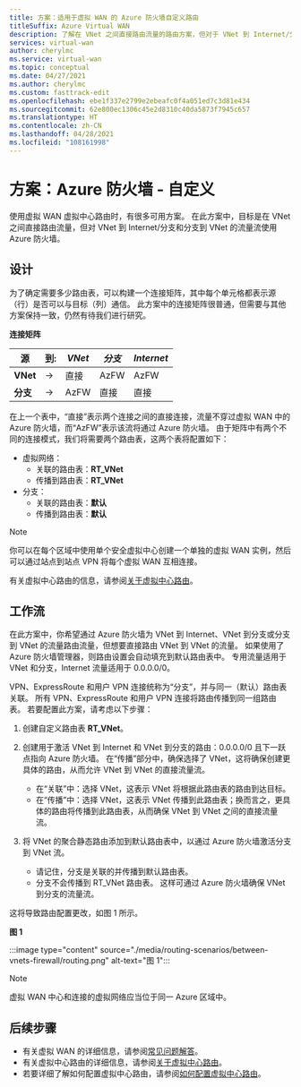 ```yaml
---
title: 方案：适用于虚拟 WAN 的 Azure 防火墙自定义路由
titleSuffix: Azure Virtual WAN
description: 了解在 VNet 之间直接路由流量的路由方案，但对于 VNet 到 Internet/分支和分支到 VNet 的流量流，请使用 Azure 防火墙。
services: virtual-wan
author: cherylmc
ms.service: virtual-wan
ms.topic: conceptual
ms.date: 04/27/2021
ms.author: cherylmc
ms.custom: fasttrack-edit
ms.openlocfilehash: ebe1f337e2799e2ebeafc0f4a051ed7c3d81e434
ms.sourcegitcommit: 62e800ec1306c45e2d8310c40da5873f7945c657
ms.translationtype: HT
ms.contentlocale: zh-CN
ms.lasthandoff: 04/28/2021
ms.locfileid: "108161998"
---
```

# <a name="scenario-azure-firewall---custom"></a>方案：Azure 防火墙 - 自定义

使用虚拟 WAN 虚拟中心路由时，有很多可用方案。 在此方案中，目标是在 VNet 之间直接路由流量，但对 VNet 到 Internet/分支和分支到 VNet 的流量流使用 Azure 防火墙。

## <a name="design"></a><a name="design"></a>设计

为了确定需要多少路由表，可以构建一个连接矩阵，其中每个单元格都表示源（行）是否可以与目标（列）通信。 此方案中的连接矩阵很普通，但需要与其他方案保持一致，仍然有待我们进行研究。

**连接矩阵**

| 源           | 到:      | *VNet*      | *分支*    | *Internet*   |
|---             |---       |---           |---            |---           |
| **VNet**      |   &#8594;|    直接    |     AzFW      |     AzFW     |
| **分支**   |   &#8594;|    AzFW      |    直接     |    直接    |

在上一个表中，“直接”表示两个连接之间的直接连接，流量不穿过虚拟 WAN 中的 Azure 防火墙，而“AzFW”表示该流将通过 Azure 防火墙。 由于矩阵中有两个不同的连接模式，我们将需要两个路由表，这两个表将配置如下：

* 虚拟网络：
  * 关联的路由表：**RT_VNet**
  * 传播到路由表：**RT_VNet**
* 分支：
  * 关联的路由表：**默认**
  * 传播到路由表：**默认**

> [!NOTE]
> 你可以在每个区域中使用单个安全虚拟中心创建一个单独的虚拟 WAN 实例，然后可以通过站点到站点 VPN 将每个虚拟 WAN 互相连接。

有关虚拟中心路由的信息，请参阅[关于虚拟中心路由](about-virtual-hub-routing.md)。

## <a name="workflow"></a><a name="workflow"></a>工作流

在此方案中，你希望通过 Azure 防火墙为 VNet 到 Internet、VNet 到分支或分支到 VNet 的流量路由流量，但想要直接路由 VNet 到 VNet 的流量。 如果使用了 Azure 防火墙管理器，则路由设置会自动填充到默认路由表中。 专用流量适用于 VNet 和分支，Internet 流量适用于 0.0.0.0/0。

VPN、ExpressRoute 和用户 VPN 连接统称为“分支”，并与同一（默认）路由表关联。 所有 VPN、ExpressRoute 和用户 VPN 连接将路由传播到同一组路由表。 若要配置此方案，请考虑以下步骤：

1. 创建自定义路由表 **RT_VNet**。
1. 创建用于激活 VNet 到 Internet 和 VNet 到分支的路由：0.0.0.0/0 且下一跃点指向 Azure 防火墙。 在“传播”部分中，确保选择了 VNet，这将确保创建更具体的路由，从而允许 VNet 到 VNet 的直接流量流。

   * 在“关联”中：选择 VNet，这表示 VNet 将根据此路由表的路由到达目标。
   * 在“传播”中：选择 VNet，这表示 VNet 传播到此路由表；换而言之，更具体的路由将传播到此路由表，从而确保 VNet 到 VNet 之间的直接流量流。

1. 将 VNet 的聚合静态路由添加到默认路由表中，以通过 Azure 防火墙激活分支到 VNet 流。

   * 请记住，分支是关联的并传播到默认路由表。
   * 分支不会传播到 RT_VNet 路由表。 这样可通过 Azure 防火墙确保 VNet 到分支的流量流。

这将导致路由配置更改，如图 1 所示。

**图 1**

:::image type="content" source="./media/routing-scenarios/between-vnets-firewall/routing.png" alt-text="图 1":::

> [!NOTE]
> 虚拟 WAN 中心和连接的虚拟网络应当位于同一 Azure 区域中。

## <a name="next-steps"></a>后续步骤

* 有关虚拟 WAN 的详细信息，请参阅[常见问题解答](virtual-wan-faq.md)。
* 有关虚拟中心路由的详细信息，请参阅[关于虚拟中心路由](about-virtual-hub-routing.md)。
* 若要详细了解如何配置虚拟中心路由，请参阅[如何配置虚拟中心路由](how-to-virtual-hub-routing.md)。
